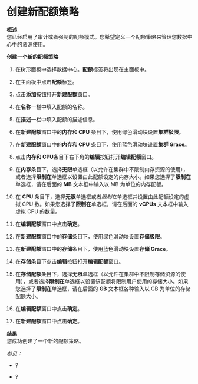 # 创建新配额策略

**概述**<br/>
您已经启用了审计或者强制的配额模式。您希望定义一个配额策略来管理您数据中心中的资源使用。

**创建一个新的配额策略**

1. 在树形面板中选择数据中心。**配额**标签将出现在主面板中。

1. 在主面板中点击**配额**标签。

1. 点击**添加**按钮打开**新建配额**窗口。

1. 在**名称**一栏中填入配额的名称。

1. 在**描述**一栏中填入配额的描述信息。

1. 在**新建配额**窗口中的**内存和 CPU** 条目下，使用绿色滑动块设置**集群极限**。

1. 在**新建配额**窗口中的**内存和 CPU** 条目下，使用蓝色滑动块设置**集群
Grace**。

1. 点击**内存和 CPU**条目下右下角的**编辑**按钮打开**编辑配额**窗口。

1. 在**内存**条目下，选择**无限**单选框（以允许在集群中不限制内存资源的使用），或者选择**限制在**单选框以设置由此配额设定的内存大小。如果您选择了**限制在**单选框，请在后面的
**MB** 文本框中输入以 MB 为单位的内存配额。

1. 在 **CPU**
条目下，选择**无限**单选框或者*限制在*单选框并设置由此配额设定的虚拟 CPU
数。如果您选择了**限制在**单选框，请在后面的 **vCPUs** 文本框中输入虚拟 CPU
的数量。

1. 在**编辑配额**窗口中点击**确定**。

1. 在**新建配额**窗口中的**存储**条目下，使用绿色滑动块设置**存储极限**。

1. 在**新建配额**窗口中的**存储**条目下，使用蓝色滑动块设置**存储 Grace**。

1. 在**存储**条目下点击**编辑**按钮打开**编辑配额**窗口。

1. 在**存储配额**条目下，选择**无限**单选框（以允许在集群中不限制存储资源的使用），或者选择**限制在**单选框以设置该配额将限制用户使用的存储大小。如果您选择了**限制在**单选框，请在后面的
**GB** 文本框各种输入以 GB 为单位的存储配额大小。

1. 在**编辑配额**窗口中点击**确定**。

1. 在**新建配额**窗口中点击**确定**。

**结果**<br/>
您成功创建了一个新的配额策略。

*参见：*

-   ?

-   ?


